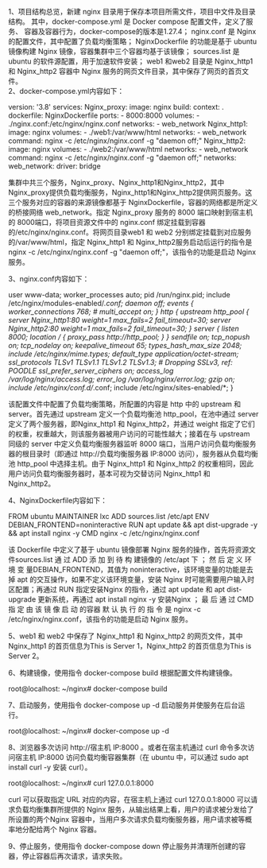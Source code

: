 <br>
1、项目结构总览，新建 nginx 目录用于保存本项目所需文件，项目中文件及目录结构。
其中，docker-compose.yml 是 Docker compose 配置文件，定义了服务、
容器及容器行为，docker-compose的版本是1.27.4；
nginx.conf 是 Nginx 的配置文件，其中配置了负载均衡策略；
NginxDockerfile 的功能是基于 ubuntu 镜像构建 Nginx 镜像，容器集群中三个容器均基于该镜像；
sources.list 是 ubuntu 的软件源配置，用于加速软件安装；
web1 和web2 目录是 Nginx_http1 和 Nginx_http2 容器中 Nginx 服务的网页文件目录，其中保存了网页的首页文件。
</br>
2、docker-compose.yml内容如下：

version: '3.8' 
services: 
  Nginx_proxy: 
    image: nginx 
    build: 
      context: . 
      dockerfile: NginxDockerfile 
    ports: 
      - 8000:8000 
    volumes: 
      - ./nginx.conf:/etc/nginx/nginx.conf 
    networks: 
      - web_network 
  Nginx_http1: 
    image: nginx 
    volumes: 
      - ./web1:/var/www/html 
    networks: 
      - web_network 
    command: nginx -c /etc/nginx/nginx.conf -g "daemon off;" 
  Nginx_http2: 
    image: nginx 
    volumes: 
      - ./web2:/var/www/html 
    networks: 
      - web_network 
    command: nginx -c /etc/nginx/nginx.conf -g "daemon off;" 
networks: 
  web_network: 
  driver: bridge

集群中共三个服务，Nginx_proxy、Nginx_http1和Nginx_http2，其中Nginx_proxy提供负载均衡服务，Nginx_http1和Nginx_http2提供网页服务。这三个服务对应的容器的来源镜像都基于 NginxDockerfile，容器的网络都是所定义的桥接网络 web_network。指定 Nginx_proxy 服务的 8000 端口映射到宿主机的 8000端口，将项目资源文件中的 nginx.conf 绑定挂载到容器的/etc/nginx/nginx.conf。将网页目录web1 和 web2 分别绑定挂载到对应服务的/var/www/html，指定 Nginx_http1 和 Nginx_http2服务启动后运行的指令是 nginx -c /etc/nginx/nginx.conf -g "daemon off;"，该指令的功能是启动 Nginx 服务。



3、nginx.conf内容如下：

user www-data; 
worker_processes auto; 
pid /run/nginx.pid; 
include /etc/nginx/modules-enabled/*.conf; 
daemon off;
events { 
    worker_connections 768; 
    # multi_accept on; 
}
http {
    upstream http_pool {
        server Nginx_http1:80 weight=1 max_fails=2 fail_timeout=30;
    server Nginx_http2:80 weight=1 max_fails=2 fail_timeout=30;
    }
    server {
        listen 8000;
    location / {
        proxy_pass http://http_pool;
    }
    }
    sendfile on; 
    tcp_nopush on; 
    tcp_nodelay on; 
    keepalive_timeout 65; 
    types_hash_max_size 2048; 
    include /etc/nginx/mime.types; 
    default_type application/octet-stream; 
    ssl_protocols TLSv1 TLSv1.1 TLSv1.2 TLSv1.3; # Dropping SSLv3, ref: POODLE 
    ssl_prefer_server_ciphers on; 
    access_log /var/log/nginx/access.log; 
    error_log /var/log/nginx/error.log; 
    gzip on; 
    include /etc/nginx/conf.d/*.conf; 
    include /etc/nginx/sites-enabled/*;
}

该配置文件中配置了负载均衡策略，所配置的内容是 http 中的 upstream 和 server。首先通过 upstream 定义一个负载均衡池 http_pool，在池中通过 server 定义了两个服务器，即Nginx_http1 和 Nginx_http2，并通过 weight 指定了它们的权重，权重越大，则该服务器被用户访问的可能性越大；接着在与 upstream 同级的 server 中定义负载均衡服务器监听 8000 端口，当用户访问负载均衡服务器的根目录时（即通过 http://负载均衡服务器 IP:8000 访问），服务器从负载均衡池 http_pool 中选择主机。由于 Nginx_http1 和 Nginx_http2 的权重相同，因此用户访问负载均衡服务器时，基本可视为交替访问 Nginx_http1 和 Nginx_http2。



4、NginxDockerfile内容如下：

FROM ubuntu 
MAINTAINER lxc
ADD sources.list /etc/apt
ENV DEBIAN_FRONTEND=noninteractive
RUN apt update && apt dist-upgrade -y \
             && apt install nginx -y
CMD nginx -c /etc/nginx/nginx.conf 

该 Dockerfile 中定义了基于 ubuntu 镜像部署 Nginx 服务的操作，首先将资源文件sources.list 通 过 ADD 添 加 到 待 构 建镜像的 /etc/apt 下 ； 然 后 定 义 环 境 变 量DEBIAN_FRONTEND，其值为 noninteractive，该环境变量的功能是去掉 apt 的交互操作，如果不定义该环境变量，安装 Nginx 时可能需要用户输入时区配置；再通过 RUN 指定安装Nginx 的指令，通过 apt update 和 apt dist-upgrade 更新系统，再通过 apt install nginx -y 安装Nginx ； 最 后 通 过 CMD 指 定 由 该 镜 像 启 动 的容器 默 认 执 行 的 指 令 是 nginx -c /etc/nginx/nginx.conf，该指令的功能是启动 Nginx 服务。



5、web1 和 web2 中保存了 Nginx_http1 和 Nginx_http2 的网页文件，其中 Nginx_http1 的首页信息为This is Server 1，Nginx_http2 的首页信息为This is  Server 2。



6、构建镜像，使用指令 docker-compose build 根据配置文件构建镜像。

root@localhost: ~/nginx#  docker-compose build



7、启动服务，使用指令 docker-compose up -d 启动服务并使服务在后台运行。

root@localhost: ~/nginx#  docker-compose up -d



8、浏览器多次访问 http://宿主机 IP:8000 。或者在宿主机通过 curl 命令多次访问宿主机 IP:8000 访问负载均衡容器集群（在 ubuntu 中，可以通过 sudo apt install curl -y 安装 curl）。

root@localhost: ~/nginx#  curl 127.0.0.1:8000

curl 可以获取指定 URL 对应的内容，在宿主机上通过 curl 127.0.0.1:8000 可以请求负载均衡集群所提供的 Nginx 服务，从输出结果上看，用户的请求被分发给了所设置的两个Nginx 容器中，当用户多次请求负载均衡服务器，用户请求被等概率地分配给两个 Nginx 容器。



9、停止服务，使用指令 docker-compose down 停止服务并清理所创建的容器，停止容器后再次请求，请求失败。



